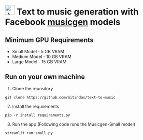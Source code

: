 # <img src="https://fonts.gstatic.com/s/e/notoemoji/latest/1f3b6/512.gif" alt="🎶" width="32" height="32"> Text to music generation with Facebook [musicgen](https://github.com/facebookresearch/audiocraft/blob/main/docs/MUSICGEN.md) models
## Minimum GPU Requirements
 - Small Model - 5 GB VRAM
 - Medium Model - 10 GB VRAM
 - Large Model - 15 GB VRAM
## Run on your own machine
1. Clone the repository
```shell
git clone https://github.com/mitindas/text-to-music
```
2. Install the requirements
```shell
pip -r install requirements.py
```
3. Run the app (Following code runs the Musicgen-Small model)
```shell
streamlit run small.py
```
